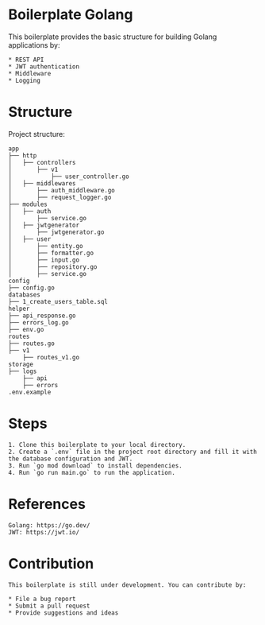 # Boilerplate Golang

This boilerplate provides the basic structure for building Golang applications by:

```
* REST API
* JWT authentication
* Middleware
* Logging
```

# Structure

Project structure:

```
app
├── http
│   ├── controllers
│       ├── v1
│           ├── user_controller.go
│   ├── middlewares
│       ├── auth_middleware.go
│       ├── request_logger.go
├── modules
│   ├── auth
│       ├── service.go
│   ├── jwtgenerator
│       ├── jwtgenerator.go
│   ├── user
│       ├── entity.go
│       ├── formatter.go
│       ├── input.go
│       ├── repository.go
│       ├── service.go
config
├── config.go
databases
├── 1_create_users_table.sql
helper
├── api_response.go
├── errors_log.go
├── env.go
routes
├── routes.go
├── v1
    ├── routes_v1.go
storage
├── logs
    ├── api
    ├── errors
.env.example
```

# Steps

```
1. Clone this boilerplate to your local directory.
2. Create a `.env` file in the project root directory and fill it with the database configuration and JWT.
3. Run `go mod download` to install dependencies.
4. Run `go run main.go` to run the application.
```

# References

```
Golang: https://go.dev/
JWT: https://jwt.io/
```

# Contribution

```
This boilerplate is still under development. You can contribute by:

* File a bug report
* Submit a pull request
* Provide suggestions and ideas
```